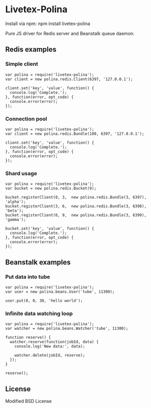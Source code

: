 # Livetex-Polina

Install via npm:
    npm install livetex-polina

Pure JS driver for Redis server and Beanstalk queue daemon.


## Redis examples

### Simple client

    var polina = require('livetex-polina');
    var client = new polina.redis.Client(6397, '127.0.0.1');

    client.set('key', 'value', function() {
      console.log('Complete.');
    }, function(error, opt_code) {
      console.error(error);
    });


### Connection pool

    var polina = require('livetex-polina');
    var client = new polina.redis.Bundle(100, 6397, '127.0.0.1');

    client.set('key', 'value', function() {
      console.log('Complete.');
    }, function(error, opt_code) {
      console.error(error);
    });


### Shard usage

    var polina = require('livetex-polina');
    var bucket = new polina.redis.Bucket(9);

    bucket.registerClient(0, 3,  new polina.redis.Bundle(3, 6397), 'alpha');
    bucket.registerClient(3, 6,  new polina.redis.Bundle(3, 6398), 'beta');
    bucket.registerClient(6, 9,  new polina.redis.Bundle(3, 6399), 'gamma');

    bucket.set('key', 'value', function() {
      console.log('Complete.');
    }, function(error, opt_code) {
      console.error(error);
    });


## Beanstalk examples

### Put data into tube

    var polina = require('livetex-polina');
    var user = new polina.beans.User('tube', 11300);

    user.put(0, 0, 30, 'hello world');


### Infinite data watching loop 

    var polina = require('livetex-polina');
    var watcher = new polina.beans.Watcher('tube', 11300);

    function reserve() {
      watcher.reserve(function(jobId, data) {
        console.log('New data:', data);

        watcher.delete(jobId, reserve);
      });
    }

    reserve();

## License

Modified BSD License
